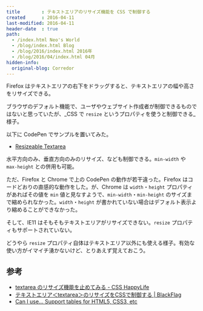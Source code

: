 ```yaml
---
title        : テキストエリアのリサイズ機能を CSS で制御する
created      : 2016-04-11
last-modified: 2016-04-11
header-date  : true
path:
  - /index.html Neo's World
  - /blog/index.html Blog
  - /blog/2016/index.html 2016年
  - /blog/2016/04/index.html 04月
hidden-info:
  original-blog: Corredor
---
```


Firefox はテキストエリアの右下をドラッグすると、テキストエリアの幅や高さをリサイズできる。

ブラウザのデフォルト機能で、ユーザやウェブサイト作成者が制御できるものではないと思っていたが、_CSS で `resize` というプロパティを使うと制御できる_様子。

以下に CodePen でサンプルを置いてみた。

- [Resizeable Textarea](http://codepen.io/Neos21/pen/ZWxLyx/)

水平方向のみ、垂直方向のみのリサイズ、なども制御できる。`min-width` や `max-height` との併用も可能。

ただ、Firefox と Chrome で上の CodePen の動作が若干違った。Firefox はコードどおりの直感的な動作をした。が、Chrome は `width`・`height` プロパティがあればその値を `min` 値と見なすようで、`min-width`・`min-height` のサイズまで縮められなかった。`width`・`height` が書かれていない場合はデフォルト表示より縮めることができなかった。

そして、IE11 はそもそもテキストエリアがリサイズできない。`resize` プロパティもサポートされていない。

どうやら `resize` プロパティ自体はテキストエリア以外にも使える様子。有効な使い方がイマイチ湧かないけど、とりあえず覚えておこう。

## 参考

- [textarea のリサイズ機能を止めてみる - CSS HappyLife](http://css-happylife.com/archives/2011/0725_0838.php)
- [テキストエリア＜textarea＞のリサイズをCSSで制御する | BlackFlag](http://black-flag.net/css/20111017-3519.html)
- [Can I use... Support tables for HTML5, CSS3, etc](http://caniuse.com/#feat=css-resize)
